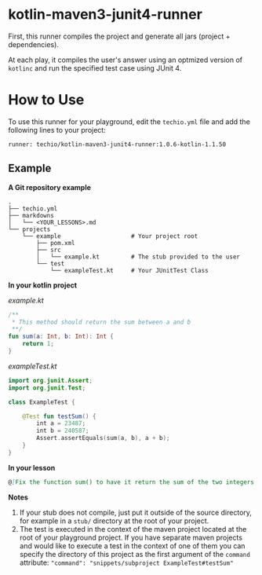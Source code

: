 # kotlin-maven3-junit4-runner
First, this runner compiles the project and generate all jars (project + dependencies).

At each play, it compiles the user's answer using an optmized version of `kotlinc` and run the specified test case using JUnit 4.


# How to Use

To use this runner for your playground, edit the `techio.yml` file and add the following lines to your project:

    runner: techio/kotlin-maven3-junit4-runner:1.0.6-kotlin-1.1.50

## Example

**A Git repository example**

```
.
├── techio.yml
├── markdowns
│   └── <YOUR_LESSONS>.md
└── projects
    └── example                    # Your project root
        ├── pom.xml
        ├── src
        │   └── example.kt         # The stub provided to the user
        └── test
            └── exampleTest.kt     # Your JUnitTest Class
```

**In your kotlin project**

*example.kt*
```kotlin
/**
 * This method should return the sum between a and b
 **/
fun sum(a: Int, b: Int): Int {
    return 1;
}
```

*exampleTest.kt*
```kotlin
import org.junit.Assert;
import org.junit.Test;

class ExampleTest {

	@Test fun testSum() {
		int a = 23487;
		int b = 240587;
		Assert.assertEquals(sum(a, b), a + b);
	}
}
```

**In your lesson**
```md
@[Fix the function sum() to have it return the sum of the two integers passed as arguments]({"stubs": ["src/example.kt"],"command": "ExampleTest#testSum"})
```

**Notes**
1. If your stub does not compile, just put it outside of the source directory, for example in a `stub/` directory at the root of your project.
2. The test is executed in the context of the maven project located at the root of your playground project. If you have separate maven projects and would like to execute a test in the context of one of them you can specify the directory of this project as the first argument of the `command` attribute: `"command": "snippets/subproject ExampleTest#testSum"`
